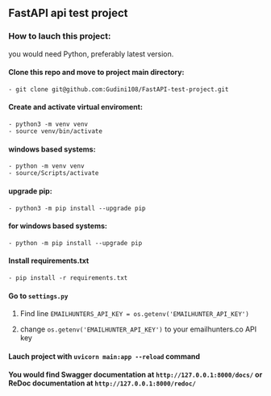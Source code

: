 ## FastAPI api test project

### How to lauch this project:

you would need Python, preferably latest version.

#### Clone this repo and move to project main directory:
    - git clone git@github.com:Gudini108/FastAPI-test-project.git

#### Create and activate virtual enviroment:
    - python3 -m venv venv
    - source venv/bin/activate

#### windows based systems:
    - python -m venv venv
    - source/Scripts/activate

#### upgrade pip:
    - python3 -m pip install --upgrade pip

#### for windows based systems:
    - python -m pip install --upgrade pip

#### Install requirements.txt
    - pip install -r requirements.txt

#### Go to `settings.py`

1. Find line `EMAILHUNTERS_API_KEY = os.getenv('EMAILHUNTER_API_KEY')`

2. change `os.getenv('EMAILHUNTER_API_KEY')` to your emailhunters.co API key

#### Lauch project with `uvicorn main:app --reload` command

#### You would find Swagger documentation at `http://127.0.0.1:8000/docs/` or ReDoc documentation at `http://127.0.0.1:8000/redoc/`
